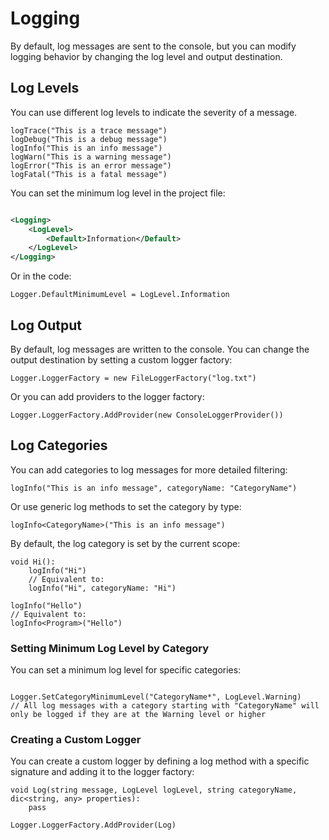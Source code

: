 # Logging

By default, log messages are sent to the console, but you can modify logging behavior by changing the log level and output destination.

## Log Levels

You can use different log levels to indicate the severity of a message.

```monobridge
logTrace("This is a trace message")
logDebug("This is a debug message")
logInfo("This is an info message")
logWarn("This is a warning message")
logError("This is an error message")
logFatal("This is a fatal message")
```

You can set the minimum log level in the project file:

```xml

<Logging>
	<LogLevel>
		<Default>Information</Default>
	</LogLevel>
</Logging>

```

Or in the code:

```monobridge
Logger.DefaultMinimumLevel = LogLevel.Information
```

## Log Output

By default, log messages are written to the console. You can change the output destination by setting a custom logger factory:

```monobridge
Logger.LoggerFactory = new FileLoggerFactory("log.txt")
```

Or you can add providers to the logger factory:

```monobridge
Logger.LoggerFactory.AddProvider(new ConsoleLoggerProvider())
```

## Log Categories

You can add categories to log messages for more detailed filtering:

```monobridge
logInfo("This is an info message", categoryName: "CategoryName")
```

Or use generic log methods to set the category by type:

```monobridge
logInfo<CategoryName>("This is an info message")
```

By default, the log category is set by the current scope:

```monobridge
void Hi():
    logInfo("Hi")
    // Equivalent to:
    logInfo("Hi", categoryName: "Hi")

logInfo("Hello")
// Equivalent to:
logInfo<Program>("Hello")

```

### Setting Minimum Log Level by Category

You can set a minimum log level for specific categories:

```monobridge

Logger.SetCategoryMinimumLevel("CategoryName*", LogLevel.Warning)
// All log messages with a category starting with "CategoryName" will only be logged if they are at the Warning level or higher
```

### Creating a Custom Logger

You can create a custom logger by defining a log method with a specific signature and adding it to the logger factory:

```monobridge
void Log(string message, LogLevel logLevel, string categoryName, dic<string, any> properties):
    pass

Logger.LoggerFactory.AddProvider(Log)
```